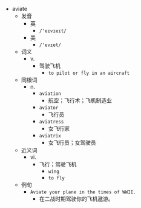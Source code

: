 - aviate
  - 发音
    - 英
      - `/'eɪvɪeɪt/`
    - 美
      - `/'evɪet/`
  - 词义
    - v.
      - 驾驶飞机
        - `to pilot or fly in an aircraft`
  - 同根词
    - n.
      - `aviation`
        - 航空；飞行术；飞机制造业
      - `aviator`
        - 飞行员
      - `aviatress`
        - 女飞行家
      - `aviatrix`
        - 女飞行员；女驾驶员
  - 近义词
    - vi.
      - 飞行；驾驶飞机
        - `wing`
        - `to fly`
  - 例句
    - `Aviate your plane in the times of WWII.`
      - 在二战时期驾驶你的飞机遨游。

